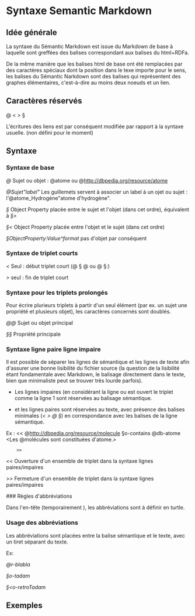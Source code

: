 # Syntaxe Semantic Markdown

## Idée générale

La syntaxe du Sémantic Markdown est issue du Markdown de base à laquelle 
sont greffées des balises correspondant aux balises du html+RDFa.

De la même manière que les balises html de base ont été remplacées par 
des caractères spéciaux dont la position dans le texe importe pour le sens,
les balises du Sémantic Narkdown sont des balises qui représentent
des graphes élémentaires, c'est-à-dire au moins deux noeuds et un lien.

## Caractères réservés

@ < > §

L'écritures des liens est par conséquent modifiée par rapport à la syntaxe 
usuelle. (non défini pour le moment)


## Syntaxe

### Syntaxe de base

_@_ Sujet ou objet : @atome ou @http://dbpedia.org/resource/atome

_@Sujet"label"_ Les guillemets servent à associer un label à un ojet ou sujet :
l'@atome_Hydrogène"atome d'hydrogène".

_§_ Object Property placée entre le sujet et l'objet (dans cet ordre),
équivalent à _§>_

_§<_ Object Property placée entre l'objet et le sujet (dans cet ordre)

_§ObjectProperty:Value^format_ pas d'objet par conséquent

### Syntaxe de triplet courts

_<_ Seul : début triplet court (@ § @ ou @ §:)

_>_ seul : fin de triplet court

### Syntaxe pour les triplets prolongés

Pour écrire plurieurs triplets à partir d'un seul élément (par ex. un sujet
une propriété et plusieurs objet), les caractères concernés sont doublés.

_@@_ Sujet ou objet principal

_§§_ Propriété principale

### Syntaxe ligne paire ligne impaire

Il est possible de séparer les lignes de sémantique et les lignes de texte
afin d'assurer une bonne lisibilité du fichier source (la question de la
lisibilité étant fondamentale avec Markdown, le balisage directement dans
le texte, bien que minimaliste peut se trouver très lourde parfois).

- Les lignes impaires (en considérant la ligne ou est ouvert le triplet comme la
ligne 1 sont réservées au balisage sémantique.


- et les lignes paires sont réservées au texte, avec présence des balises minimales
(_<_ _>_ _@_ _§_) en correspondance avec les balises de la ligne sémantique.

Ex :
		<< @http://dbpedia.org/resource/molecule §o-contains @db-atome
		<Les @molécules sont constituées d'atome.>

		>>

_<<_ Ouverture d'un ensemble de triplet dans la syntaxe lignes paires/impaires

_>>_ Fermeture d'un ensemble de triplet dans la syntaxe lignes paires/impaires

### Règles d'abbréviations

Dans l'en-tête (temporairement <PREFIX></PREFIX>), les abbréviations sont à définir
en turtle.

### Usage des abbréviations

Les abbréviations sont placées entre la balise sémantique et le texte,
avec un tiret séparant du texte.

Ex: 

_@r-blabla_ 

_§o-tadam_

_§<o-retroTadam_

## Exemples

<!--
<PREFIX>
r : 'http://pagenpwoblem.tk/resource/'
db : 'http://dbpedia.org/resource/'
rdf
</PREFIX>

<< @r-Semantic_Markdomn §rdf-a @db-Markdown 
Le @"Markdown sémantique" §est une forme de @Markdown.
>>

-->


